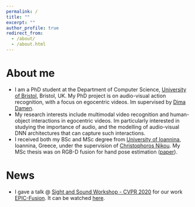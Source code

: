 ```yaml
---
permalink: /
title: ""
excerpt: ""
author_profile: true
redirect_from: 
  - /about/
  - /about.html
---
```


# About me

* I am a PhD student at the Department of Computer Science, [University of Bristol](https://www.bristol.ac.uk), Bristol, UK.
My PhD project is on audio-visual action recognition, with a focus on egocentric videos. 
Im supervised by [Dima Damen](https://dimadamen.github.io).
* My research interests include multimodal video recognition and human-object interactions in egocentric videos.
Im particularly interested in studying the importance of audio,
and the modelling of audio-visual DNN architectures that can capture such interactions.
* I received both my BSc and MSc degree from [University of Ioannina](https://www.uoi.gr/en/), Ioannina, Greece,
under the supervision of [Christophoros Nikou](http://www.cs.uoi.gr/~cnikou/).
My MSc thesis was on RGB-D fusion for hand pose estimation ([paper](https://ekazakos.github.io/publications/HANDFUSION)).

# News

* I gave a talk @ [Sight and Sound Workshop - CVPR 2020](http://sightsound.org) for 
our work [EPIC-Fusion](https://ekazakos.github.io/TBN/). It can be watched [here](https://www.youtube.com/watch?time_continue=2&v=nhUoCbJ3_IQ&feature=emb_logo).